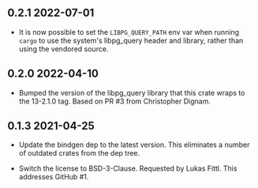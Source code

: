## 0.2.1  2022-07-01

* It is now possible to set the `LIBPG_QUERY_PATH` env var when running
  `cargo` to use the system's libpg_query header and library, rather than
  using the vendored source.

## 0.2.0  2022-04-10

* Bumped the version of the libpg_query library that this crate wraps to the
  13-2.1.0 tag. Based on PR #3 from Christopher Dignam.

## 0.1.3  2021-04-25

* Update the bindgen dep to the latest version. This eliminates a number of
  outdated crates from the dep tree.

* Switch the license to BSD-3-Clause. Requested by Lukas Fittl. This addresses
  GitHub #1.
